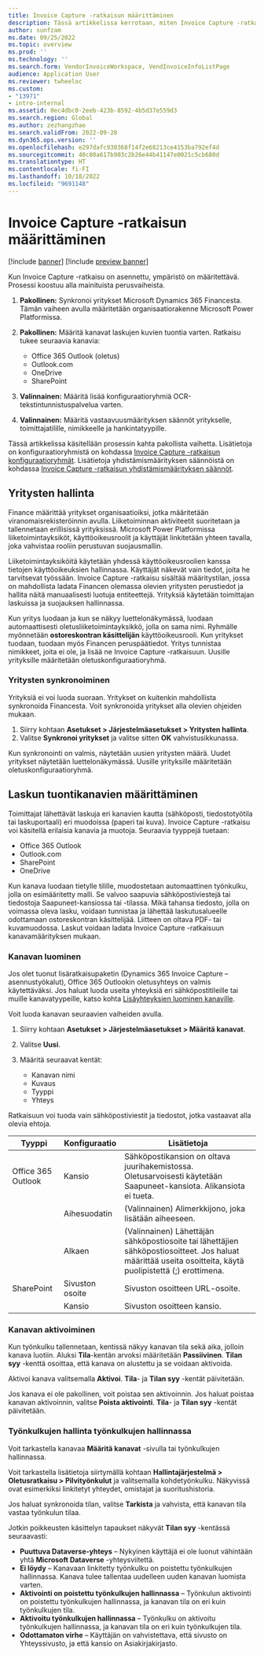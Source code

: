 ```yaml
---
title: Invoice Capture -ratkaisun määrittäminen
description: Tässä artikkelissa kerrotaan, miten Invoice Capture -ratkaisu määritetään.
author: sunfzam
ms.date: 09/25/2022
ms.topic: overview
ms.prod: ''
ms.technology: ''
ms.search.form: VendorInvoiceWorkspace, VendInvoiceInfoListPage
audience: Application User
ms.reviewer: twheeloc
ms.custom:
- "13971"
- intro-internal
ms.assetid: 0ec4dbc0-2eeb-423b-8592-4b5d37e559d3
ms.search.region: Global
ms.author: zezhangzhao
ms.search.validFrom: 2022-09-28
ms.dyn365.ops.version: ''
ms.openlocfilehash: e297dafc930368f14f2e68213ce4153ba792ef4d
ms.sourcegitcommit: 40c80a617b903c2b26e44b41147e0021c5cb680d
ms.translationtype: HT
ms.contentlocale: fi-FI
ms.lasthandoff: 10/18/2022
ms.locfileid: "9691148"
---
```

# <a name="configure-the-invoice-capture-solution"></a>Invoice Capture -ratkaisun määrittäminen

[!include [banner](../includes/banner.md)]
[!include [preview banner](../includes/preview-banner.md)]

Kun Invoice Capture -ratkaisu on asennettu, ympäristö on määritettävä. Prosessi koostuu alla mainituista perusvaiheista.

1. **Pakollinen:** Synkronoi yritykset Microsoft Dynamics 365 Financesta. Tämän vaiheen avulla määritetään organisaatiorakenne Microsoft Power Platformissa.
2. **Pakollinen:** Määritä kanavat laskujen kuvien tuontia varten. Ratkaisu tukee seuraavia kanavia:

    - Office 365 Outlook (oletus)
    - Outlook.com
    - OneDrive
    - SharePoint

3. **Valinnainen:** Määritä lisää konfiguraatioryhmiä OCR-tekstintunnistuspalvelua varten.
4. **Valinnainen:** Määritä vastaavuusmäärityksen säännöt yritykselle, toimittajatilille, nimikkeelle ja hankintatyypille.

Tässä artikkelissa käsitellään prosessin kahta pakollista vaihetta. Lisätietoja on konfiguraatioryhmistä on kohdassa [Invoice Capture -ratkaisun konfiguraatioryhmät](invoice-capture-config-group.md). Lisätietoja yhdistämismäärityksen säännöistä on kohdassa [Invoice Capture -ratkaisun yhdistämismäärityksen säännöt](invoice-capture-mapping-rules.md).

## <a name="manage-legal-entities"></a>Yritysten hallinta

Finance määrittää yritykset organisaatioiksi, jotka määritetään viranomaisrekisteröinnin avulla. Liiketoiminnan aktiviteetit suoritetaan ja tallennetaan erillisissä yrityksissä. Microsoft Power Platformissa liiketoimintayksiköt, käyttöoikeusroolit ja käyttäjät linkitetään yhteen tavalla, joka vahvistaa rooliin perustuvan suojausmallin.

Liiketoimintayksiköitä käytetään yhdessä käyttöoikeusroolien kanssa tietojen käyttöoikeuksien hallinnassa. Käyttäjät näkevät vain tiedot, joita he tarvitsevat työssään. Invoice Capture -ratkaisu sisältää määritystilan, jossa on mahdollista ladata Financen olemassa olevien yritysten perustiedot ja hallita näitä manuaalisesti luotuja entiteettejä. Yrityksiä käytetään toimittajan laskuissa ja suojauksen hallinnassa.

Kun yritys luodaan ja kun se näkyy luettelonäkymässä, luodaan automaattisesti oletusliiketoimintayksikkö, jolla on sama nimi. Ryhmälle myönnetään **ostoreskontran käsittelijän** käyttöoikeusrooli. Kun yritykset tuodaan, tuodaan myös Financen peruspäätiedot. Yritys tunnistaa nimikkeet, joita ei ole, ja lisää ne Invoice Capture -ratkaisuun. Uusille yrityksille määritetään oletuskonfiguraatioryhmä.

### <a name="sync-legal-entities"></a>Yritysten synkronoiminen

Yrityksiä ei voi luoda suoraan. Yritykset on kuitenkin mahdollista synkronoida Financesta. Voit synkronoida yritykset alla olevien ohjeiden mukaan.

1. Siirry kohtaan **Asetukset \> Järjestelmäasetukset \> Yritysten hallinta**.
2. Valitse **Synkronoi yritykset** ja valitse sitten **OK** vahvistusikkunassa.

Kun synkronointi on valmis, näytetään uusien yritysten määrä. Uudet yritykset näytetään luettelonäkymässä. Uusille yrityksille määritetään oletuskonfiguraatioryhmä.

## <a name="configure-invoice-import-channels"></a>Laskun tuontikanavien määrittäminen

Toimittajat lähettävät laskuja eri kanavien kautta (sähköposti, tiedostotyötila tai laskuportaali) eri muodoissa (paperi tai kuva). Invoice Capture -ratkaisu voi käsitellä erilaisia kanavia ja muotoja. Seuraavia tyyppejä tuetaan:

- Office 365 Outlook
- Outlook.com
- SharePoint
- OneDrive

Kun kanava luodaan tietylle tilille, muodostetaan automaattinen työnkulku, jolla on esimääritetty malli. Se valvoo saapuvia sähköpostiviestejä tai tiedostoja Saapuneet-kansiossa tai -tilassa. Mikä tahansa tiedosto, jolla on voimassa oleva lasku, voidaan tunnistaa ja lähettää laskutusalueelle odottamaan ostoreskontran käsittelijää. Liitteen on oltava PDF- tai kuvamuodossa. Laskut voidaan ladata Invoice Capture -ratkaisuun kanavamäärityksen mukaan.

### <a name="create-a-channel"></a>Kanavan luominen

Jos olet tuonut lisäratkaisupaketin (Dynamics 365 Invoice Capture – asennustyökalut), Office 365 Outlookin oletusyhteys on valmis käytettäväksi. Jos haluat luoda useita yhteyksiä eri sähköpostitileille tai muille kanavatyypeille, katso kohta [Lisäyhteyksien luominen kanaville](invoice-capture-advanced-settings.md#create-additional-connections-for-channels).

Voit luoda kanavan seuraavien vaiheiden avulla.

1. Siirry kohtaan **Asetukset \> Järjestelmäasetukset \> Määritä kanavat**.
2. Valitse **Uusi**.
3. Määritä seuraavat kentät:

    - Kanavan nimi
    - Kuvaus
    - Tyyppi
    - Yhteys

Ratkaisuun voi tuoda vain sähköpostiviestit ja tiedostot, jotka vastaavat alla olevia ehtoja.

| Tyyppi               | Konfiguraatio  | Lisätietoja |
|--------------------|----------------|------------------|
| Office 365 Outlook | Kansio         | Sähköpostikansion on oltava juurihakemistossa. Oletusarvoisesti käytetään Saapuneet-kansiota. Alikansiota ei tueta. |
|                    | Aihesuodatin | (Valinnainen) Alimerkkijono, joka lisätään aiheeseen. |
|                    | Alkaen           | (Valinnainen) Lähettäjän sähköpostiosoite tai lähettäjien sähköpostiosoitteet. Jos haluat määrittää useita osoitteita, käytä puolipistettä (;) erottimena. |
| SharePoint         | Sivuston osoite   | Sivuston osoitteen URL-osoite. |
|                    | Kansio         | Sivuston osoitteen kansio. |

### <a name="activate-the-channel"></a>Kanavan aktivoiminen

Kun työnkulku tallennetaan, kentissä näkyy kanavan tila sekä aika, jolloin kanava luotiin. Aluksi **Tila**-kentän arvoksi määritetään **Passiivinen**. **Tilan syy** -kenttä osoittaa, että kanava on alustettu ja se voidaan aktivoida.

Aktivoi kanava valitsemalla **Aktivoi**. **Tila**- ja **Tilan syy** -kentät päivitetään.

Jos kanava ei ole pakollinen, voit poistaa sen aktivoinnin. Jos haluat poistaa kanavan aktivoinnin, valitse **Poista aktivointi**. **Tila**- ja **Tilan syy** -kentät päivitetään.

### <a name="manage-flows-in-flow-management"></a>Työnkulkujen hallinta työnkulkujen hallinnassa

Voit tarkastella kanavaa **Määritä kanavat** -sivulla tai työnkulkujen hallinnassa.

Voit tarkastella lisätietoja siirtymällä kohtaan **Hallintajärjestelmä \> Oletusratkaisu \> Pilvityönkulut** ja valitsemalla kohdetyönkulku. Näkyvissä ovat esimerkiksi linkitetyt yhteydet, omistajat ja suoritushistoria.

Jos haluat synkronoida tilan, valitse **Tarkista** ja vahvista, että kanavan tila vastaa työnkulun tilaa.

Jotkin poikkeusten käsittelyn tapaukset näkyvät **Tilan syy** -kentässä seuraavasti:

- **Puuttuva Dataverse-yhteys** – Nykyinen käyttäjä ei ole luonut vähintään yhtä **Microsoft Dataverse** -yhteysviitettä.
- **Ei löydy** – Kanavaan linkitetty työnkulku on poistettu työnkulkujen hallinnassa. Kanava tulee tallentaa uudelleen uuden kanavan luomista varten.
- **Aktivointi on poistettu työnkulkujen hallinnassa** – Työnkulun aktivointi on poistettu työnkulkujen hallinnassa, ja kanavan tila on eri kuin työnkulkujen tila.
- **Aktivoitu työnkulkujen hallinnassa** – Työnkulku on aktivoitu työnkulkujen hallinnassa, ja kanavan tila on eri kuin työnkulkujen tila.
- **Odottamaton virhe** – Käyttäjän on vahvistettava, että sivusto on Yhteyssivusto, ja että kansio on Asiakirjakirjasto.
